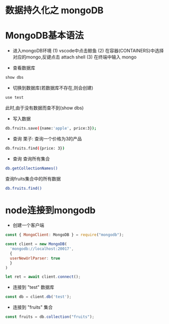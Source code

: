 # 数据持久化之 mongoDB

# MongoDB基本语法
- 进入mongoDB环境
(1) vscode中点击鲸鱼
(2) 在容器(CONTAINERS)中选择对应的mongo,反键点击 attach shell
(3) 在终端中输入 mongo

- 查看数据库
````bash
show dbs
````

- 切换到数据库(若数据库不存在,则会创建)
````bash
use test
````
此时,由于没有数据而查不到(show dbs)

- 写入数据
````bash
db.fruits.save({name:'apple', price:3});
````

- 查询
栗子: 查询一个价格为3的产品
````bash
db.fruits.find({price: 3})
````

- 查询
查询所有集合
````bash
db.getCollectionNames()
````

查询fruits集合中的所有数据
````bash
db.fruits.find()
````

# node连接到mongodb
- 创建一个客户端
````javascript
const { MongoClient: MongoDB } = require("mongodb");

const client = new MongoDB(
  'mongodb://localhost:20017',
  {
  userNewUrlParser: true
  }
)

let ret = await client.connect();
````


- 连接到 "test" 数据库
````javascript
const db = client.db('test');
````

- 连接到 "fruits" 集合
````javascript
const fruits = db.collection("fruits");
````

